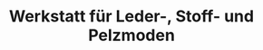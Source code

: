 ---
title: "Werkstatt für Leder-, Stoff- und Pelzmoden"
url: /wurzen/werkstatt-fuer-leder-stoff-und-pelzmoden/
shop: Textil
---